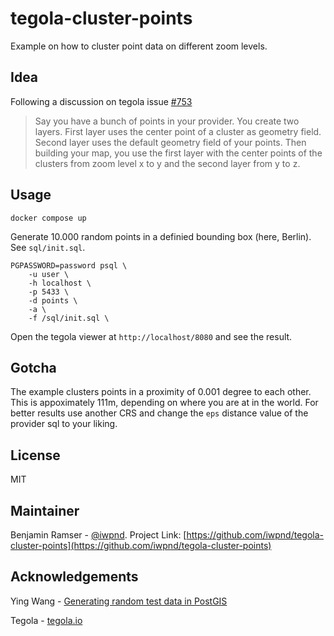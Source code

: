 # tegola-cluster-points

Example on how to cluster point data on different zoom levels.

## Idea

Following a discussion on tegola issue [#753](https://github.com/go-spatial/tegola/issues/753)

> Say you have a bunch of points in your provider. You create two layers.
> First layer uses the center point of a cluster as geometry field.
> Second layer uses the default geometry field of your points.
> Then building your map, you use the first layer with the center points of the clusters from zoom level x to y and the second layer from y to z.

## Usage

```
docker compose up
```

Generate 10.000 random points in a definied bounding box (here, Berlin).
See `sql/init.sql`.

```
PGPASSWORD=password psql \
    -u user \
    -h localhost \
    -p 5433 \
    -d points \
    -a \
    -f /sql/init.sql \
```

Open the tegola viewer at `http://localhost/8080` and see the result.

## Gotcha

The example clusters points in a proximity of 0.001 degree to each other. This is appoximately 111m, depending on where you are at in the world. For better results use another CRS and change the `eps` distance value of the provider sql to your liking.

## License

MIT

## Maintainer

Benjamin Ramser - [@iwpnd](https://github.com/iwpnd). 
Project Link: [https://github.com/iwpnd/tegola-cluster-points](https://github.com/iwpnd/tegola-cluster-points)

## Acknowledgements

Ying Wang - [Generating random test data in PostGIS](https://bytes.yingw787.com/posts/2019/01/10/generating_randomized_postgis_data/)

Tegola - [tegola.io](https://tegola.io/)
